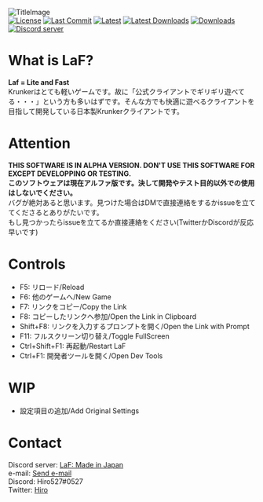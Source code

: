 ![TitleImage](https://cdn.discordapp.com/attachments/810718686657642526/812216851206635550/social_prv.png)</br>
[![License](https://img.shields.io/github/license/Hiro527/LaF?style=flat-square)](https://github.com/Hiro527/LaF/blob/master/LICENSE)
[![Last Commit](https://img.shields.io/github/last-commit/Hiro527/LaF?style=flat-square)](https://github.com/Hiro527/LaF/tree/master)
[![Latest](https://img.shields.io/github/v/release/Hiro527/LaF?style=flat-square)](https://github.com/Hiro527/LaF/releases/latest)
[![Latest Downloads](https://img.shields.io/github/downloads/Hiro527/LaF/latest/total?style=flat-square)](https://github.com/Hiro527/LaF/releases/latest)
[![Downloads](https://img.shields.io/github/downloads/Hiro527/LaF/total?style=flat-square&logo=appveyor)](https://github.com/Hiro527/LaF/releases)</br>
[![Discord server](https://discord.com/api/guilds/810717714745786378/widget.png)](https://discord.gg/MpuVpx6RY3)


# What is LaF?
**Laf = Lite and Fast**</br>
Krunkerはとても軽いゲームです。故に「公式クライアントでギリギリ遊べてる・・・」という方も多いはずです。そんな方でも快適に遊べるクライアントを目指して開発している日本製Krunkerクライアントです。</br>

# Attention
**THIS SOFTWARE IS IN ALPHA VERSION. DON'T USE THIS SOFTWARE FOR EXCEPT DEVELOPPING OR TESTING.**</br>
**このソフトウェアは現在アルファ版です。決して開発やテスト目的以外での使用はしないでください。**</br>
バグが絶対あると思います。見つけた場合はDMで直接連絡をするかissueを立ててくださるとありがたいです。</br>
もし見つかったらissueを立てるか直接連絡をください(TwitterかDiscordが反応早いです)

# Controls
- F5: リロード/Reload
- F6: 他のゲームへ/New Game
- F7: リンクをコピー/Copy the Link
- F8: コピーしたリンクへ参加/Open the Link in Clipboard
- Shift+F8: リンクを入力するプロンプトを開く/Open the Link with Prompt
- F11: フルスクリーン切り替え/Toggle FullScreen
- Ctrl+Shift+F1: 再起動/Restart LaF
- Ctrl+F1: 開発者ツールを開く/Open Dev Tools

# WIP
- 設定項目の追加/Add Original Settings

# Contact
Discord server: [LaF: Made in Japan](https://discord.gg/MpuVpx6RY3)</br>
e-mail: [Send e-mail](mailto:hiro527.dev@gmail.com)</br>
Discord: Hiro527#0527</br>
Twitter: [Hiro](https://twitter.com/zHiro527)
